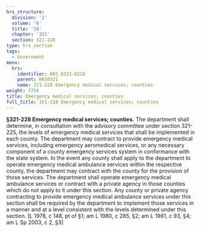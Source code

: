 ```yaml
---
hrs_structure:
  division: '1'
  volume: '6'
  title: '19'
  chapter: '321'
  section: 321-228
type: hrs_section
tags:
  - Government
menu:
  hrs:
    identifier: HRS_0321-0228
    parent: HRS0321
    name: 321-228 Emergency medical services; counties
weight: 7750
title: Emergency medical services; counties
full_title: 321-228 Emergency medical services; counties
---
```

**§321-228 Emergency medical services; counties.** The department shall determine, in consultation with the advisory committee under section 321-225, the levels of emergency medical services that shall be implemented in each county. The department may contract to provide emergency medical services, including emergency aeromedical services, or any necessary component of a county emergency services system in conformance with the state system. In the event any county shall apply to the department to operate emergency medical ambulance services within the respective county, the department may contract with the county for the provision of those services. The department shall operate emergency medical ambulance services or contract with a private agency in those counties which do not apply to it under this section. Any county or private agency contracting to provide emergency medical ambulance services under this section shall be required by the department to implement those services in a manner and at a level consistent with the levels determined under this section. [L 1978, c 148, pt of §1; am L 1980, c 285, §2; am L 1981, c 93, §4; am L Sp 2003, c 2, §3]